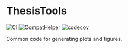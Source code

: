 # ThesisTools

[![CI](https://github.com/SmartMonitoringSchemes/ThesisTools/workflows/CI/badge.svg)](https://github.com/SmartMonitoringSchemes/ThesisTools/actions?query=workflow%3ACI)
[![CompatHelper](https://github.com/SmartMonitoringSchemes/ThesisTools/workflows/CompatHelper/badge.svg)](https://github.com/SmartMonitoringSchemes/ThesisTools/actions?query=workflow%3ACompatHelper)
[![codecov](https://codecov.io/gh/SmartMonitoringSchemes/ThesisTools/branch/master/graph/badge.svg?token=XApaRRevin)](https://codecov.io/gh/SmartMonitoringSchemes/ThesisTools)

Common code for generating plots and figures.
